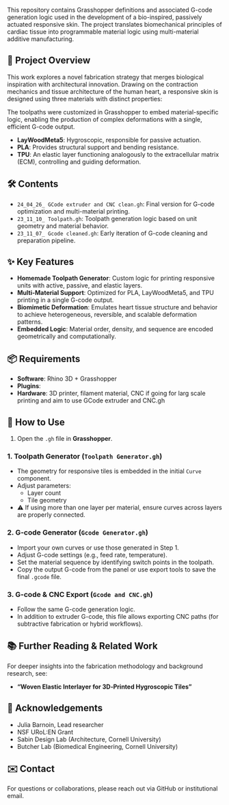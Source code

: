 This repository contains Grasshopper definitions and associated G-code generation logic used in the development of a bio-inspired, passively actuated responsive skin. The project translates biomechanical principles of cardiac tissue into programmable material logic using multi-material additive manufacturing.

## 🧠 Project Overview

This work explores a novel fabrication strategy that merges biological inspiration with architectural innovation. Drawing on the contraction mechanics and tissue architecture of the human heart, a responsive skin is designed using three materials with distinct properties:

The toolpaths were customized in Grasshopper to embed material-specific logic, enabling the production of complex deformations with a single, efficient G-code output.

- **LayWoodMeta5**: Hygroscopic, responsible for passive actuation.
- **PLA**: Provides structural support and bending resistance.
- **TPU**: An elastic layer functioning analogously to the extracellular matrix (ECM), controlling and guiding deformation.

## 🛠️ Contents

- `24_04_26_ GCode extruder and CNC clean.gh`: Final version for G-code optimization and multi-material printing.
- `23_11_10_ Toolpath.gh`: Toolpath generation logic based on unit geometry and material behavior.
- `23_11_07_ Gcode cleaned.gh`: Early iteration of G-code cleaning and preparation pipeline.

## ✨ Key Features

- **Homemade Toolpath Generator**: Custom logic for printing responsive units with active, passive, and elastic layers.
- **Multi-Material Support**: Optimized for PLA, LayWoodMeta5, and TPU printing in a single G-code output.
- **Biomimetic Deformation**: Emulates heart tissue structure and behavior to achieve heterogeneous, reversible, and scalable deformation patterns.
- **Embedded Logic**: Material order, density, and sequence are encoded geometrically and computationally.

## 📦 Requirements

- **Software**: Rhino 3D + Grasshopper
- **Plugins**: 
- **Hardware**: 3D printer, filament material, CNC if going for larg scale printing and aim to use GCode extruder and CNC.gh

## 🚀 How to Use

1. Open the `.gh` file in **Grasshopper**.
   
### 1. Toolpath Generator (`Toolpath Generator.gh`)
- The geometry for responsive tiles is embedded in the initial `Curve` component.
- Adjust parameters:
  - Layer count
  - Tile geometry
- ⚠️ If using more than one layer per material, ensure curves across layers are properly connected.

### 2. G-code Generator (`Gcode Generator.gh`)
- Import your own curves or use those generated in Step 1.
- Adjust G-code settings (e.g., feed rate, temperature).
- Set the material sequence by identifying switch points in the toolpath.
- Copy the output G-code from the panel or use export tools to save the final `.gcode` file.

### 3. G-code & CNC Export (`Gcode and CNC.gh`)
- Follow the same G-code generation logic.
- In addition to extruder G-code, this file allows exporting CNC paths (for subtractive fabrication or hybrid workflows).

## 📚 Further Reading & Related Work

For deeper insights into the fabrication methodology and background research, see:
- **“Woven Elastic Interlayer for 3D‑Printed Hygroscopic Tiles”**  

## 🙏 Acknowledgements

- Julia Barnoin, Lead researcher
- NSF URoL:EN Grant
- Sabin Design Lab (Architecture, Cornell University)
- Butcher Lab (Biomedical Engineering, Cornell University)

## ✉️ Contact

For questions or collaborations, please reach out via GitHub or institutional email.
